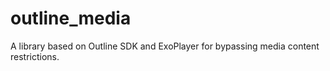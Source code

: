# outline_media
A library based on Outline SDK and ExoPlayer for bypassing media content restrictions.
